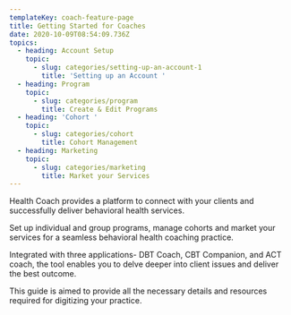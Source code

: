 ```yaml
---
templateKey: coach-feature-page
title: Getting Started for Coaches
date: 2020-10-09T08:54:09.736Z
topics:
  - heading: Account Setup
    topic:
      - slug: categories/setting-up-an-account-1
        title: 'Setting up an Account '
  - heading: Program
    topic:
      - slug: categories/program
        title: Create & Edit Programs
  - heading: 'Cohort '
    topic:
      - slug: categories/cohort
        title: Cohort Management
  - heading: Marketing
    topic:
      - slug: categories/marketing
        title: Market your Services
---
```

Health Coach provides a platform to connect with your clients and successfully deliver behavioral health services. 

Set up individual and group programs, manage cohorts and market your services for a seamless behavioral health coaching practice.

Integrated with three applications- DBT Coach, CBT Companion, and ACT coach, the tool enables you to delve deeper into client issues and deliver the best outcome.

This guide is aimed to provide all the necessary details and resources required for digitizing your practice.
